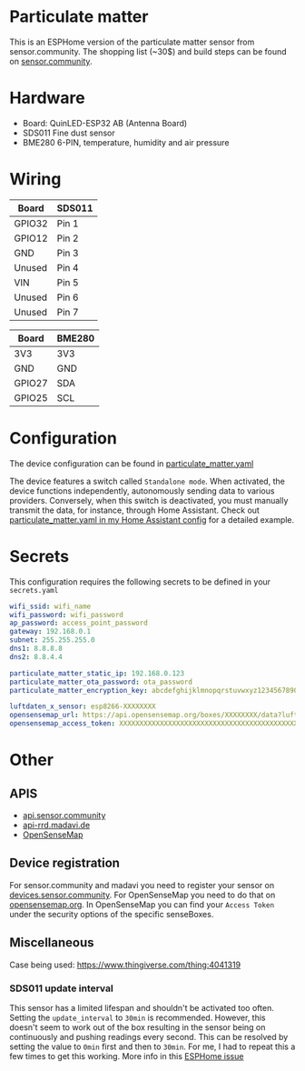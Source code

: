 # Particulate matter

This is an ESPHome version of the particulate matter sensor from sensor.community. The shopping list (~30$) and build steps can be found on [sensor.community](https://sensor.community/en/sensors/airrohr/).

# Hardware

- Board: QuinLED-ESP32 AB (Antenna Board)
- SDS011 Fine dust sensor
- BME280 6-PIN, temperature, humidity and air pressure

# Wiring

| Board  | SDS011 |
| ------ | ------ |
| GPIO32 | Pin 1  |
| GPIO12 | Pin 2  |
| GND    | Pin 3  |
| Unused | Pin 4  |
| VIN    | Pin 5  |
| Unused | Pin 6  |
| Unused | Pin 7  |

| Board  | BME280 |
| ------ | ------ |
| 3V3    | 3V3    |
| GND    | GND    |
| GPIO27 | SDA    |
| GPIO25 | SCL    |

# Configuration

The device configuration can be found in [particulate_matter.yaml](../particulate_matter.yaml)

The device features a switch called `Standalone mode`. When activated, the device functions independently, autonomously sending data to various providers. Conversely, when this switch is deactivated, you must manually transmit the data, for instance, through Home Assistant. Check out [particulate_matter.yaml in my Home Assistant config](https://github.com/golles/Home-Assistant-Config/blob/main/packages/particulate_matter.yaml) for a detailed example.

# Secrets

This configuration requires the following secrets to be defined in your `secrets.yaml`

```yaml
wifi_ssid: wifi_name
wifi_password: wifi_password
ap_password: access_point_password
gateway: 192.168.0.1
subnet: 255.255.255.0
dns1: 8.8.8.8
dns2: 8.8.4.4

particulate_matter_static_ip: 192.168.0.123
particulate_matter_ota_password: ota_password
particulate_matter_encryption_key: abcdefghijklmnopqrstuvwxyz1234567890ABCDEFG=

luftdaten_x_sensor: esp8266-XXXXXXXX
opensensemap_url: https://api.opensensemap.org/boxes/XXXXXXXX/data?luftdaten=1
opensensemap_access_token: XXXXXXXXXXXXXXXXXXXXXXXXXXXXXXXXXXXXXXXXXXXXXXXX
```

# Other

## APIS

- [api.sensor.community](https://github.com/opendata-stuttgart/meta/wiki/EN-APIs)
- [api-rrd.madavi.de](https://github.com/opendata-stuttgart/meta/wiki/EN-APIs)
- [OpenSenseMap](https://docs.opensensemap.org/#api-Measurements-postNewMeasurements)

## Device registration

For sensor.community and madavi you need to register your sensor on [devices.sensor.community](https://devices.sensor.community/). For OpenSenseMap you need to do that on [opensensemap.org](https://opensensemap.org/account).
In OpenSenseMap you can find your `Access Token` under the security options of the specific senseBoxes.

## Miscellaneous

Case being used: https://www.thingiverse.com/thing:4041319

### SDS011 update interval

This sensor has a limited lifespan and shouldn't be activated too often. Setting the `update_interval` to `30min` is recommended. However, this doesn't seem to work out of the box resulting in the sensor being on continuously and pushing readings every second. This can be resolved by setting the value to `0min` first and then to `30min`. For me, I had to repeat this a few times to get this working. More info in this [ESPHome issue](https://github.com/esphome/issues/issues/1144)
